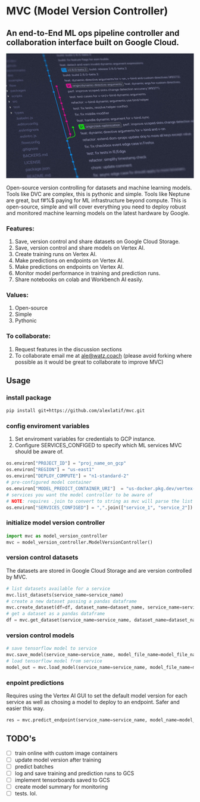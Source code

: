 
# MVC (Model Version Controller)
## An end-to-End ML ops pipeline controller and collaboration interface built on Google Cloud.

![version control](https://github.com/alexlatif/mvc/blob/main/img.jpg)

Open-source version controlling for datasets and machine learning models. Tools like DVC are complex, this is pythonic and simple. Tools like Neptune are great, but f#%$ paying for ML infrastructure beyond compute. This is open-source, simple and will cover everything you need to deploy robust and monitored machine learning models on the latest hardware by Google.

### Features:
1. Save, version control and share datasets on Google Cloud Storage.
2. Save, version control and share models on Vertex AI.
3. Create training runs on Vertex AI.
4. Make predictions on endpoints on Vertex AI.
5. Make predictions on endpoints on Vertex AI.
6. Monitor model performance in training and prediction runs.
7. Share notebooks on colab and Workbench AI easily.

### Values:
1. Open-source
2. Simple
3. Pythonic

### To collaborate:
1. Request features in the discussion sections
2. To collaborate email me at ale@watz.coach (please avoid forking where possible as it would be great to collaborate to improve MVC)

## Usage

### install package
```bash
pip install git+https://github.com/alexlatif/mvc.git
```

### config enviroment variables
1. Set enviroment variables for credentials to GCP instance. 
2. Configure SERVICES_CONFIGED to specify which ML services MVC should be aware of.
```python
os.environ["PROJECT_ID"] = "proj_name_on_gcp"
os.environ["REGION"] = "us-east1"
os.environ["DEPLOY_COMPUTE"] = "n1-standard-2"
# pre-configured model container
os.environ["MODEL_PREDICT_CONTAINER_URI"]  = "us-docker.pkg.dev/vertex-ai/prediction/tf2-cpu.2-11:latest"
# services you want the model controller to be aware of
# NOTE: requires .join to convert to string as mvc will parse the list
os.environ["SERVICES_CONFIGED"] = ",".join(["service_1", "service_2"])
```

### initialize model version controller
```python
import mvc as model_version_controller
mvc = model_version_controller.ModelVersionController()
```

### version control datasets
The datasets are stored in Google Cloud Storage and are version controlled by MVC. 

```python
# list datasets available for a service
mvc.list_datasets(service_name=service_name)
# create a new dataset passing a pandas dataframe
mvc.create_dataset(df=df, dataset_name=dataset_name, service_name=service_name)
# get a dataset as a pandas dataframe
df = mvc.get_dataset(service_name=service_name, dataset_name=dataset_name)
```

### version control models
```python
# save tensorflow model to service
mvc.save_model(service_name=service_name, model_file_name=model_file_name, model_object=model)
# load tensorflow model from service
model_out = mvc.load_model(service_name=service_name, model_file_name=model_file_name)
```

### enpoint predictions
Requires using the Vertex AI GUI to set the default model version for each service as well as chosing a model to deploy to an endpoint. Safer and easier this way.
```python
res = mvc.predict_endpoint(service_name=service_name, model_name=model_file_name, x_instance=holdout_x)
```



## TODO's
- [ ] train online with custom image containers
- [ ] update model version after training
- [ ] predict batches
- [ ] log and save training and prediction runs to GCS
- [ ] implement tensorboards saved to GCS
- [ ] create model summary for monitoring 
- [ ] tests. lol.